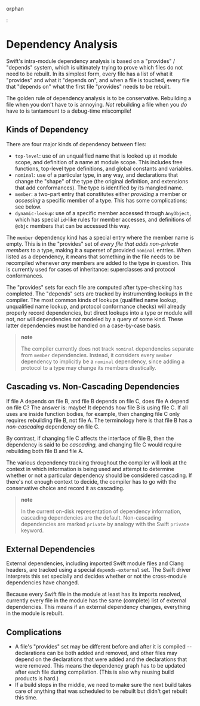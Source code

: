 orphan

:   

Dependency Analysis
===================

Swift's intra-module dependency analysis is based on a "provides" /
"depends" system, which is ultimately trying to prove which files do not
need to be rebuilt. In its simplest form, every file has a list of what
it "provides" and what it "depends on", and when a file is touched,
every file that "depends on" what the first file "provides" needs to be
rebuilt.

The golden rule of dependency analysis is to be conservative. Rebuilding
a file when you don't have to is annoying. *Not* rebuilding a file when
you *do* have to is tantamount to a debug-time miscompile!

Kinds of Dependency
-------------------

There are four major kinds of dependency between files:

-   `top-level`: use of an unqualified name that is looked up at module
    scope, and definition of a name at module scope. This includes free
    functions, top-level type definitions, and global constants
    and variables.
-   `nominal`: use of a particular type, in any way, and declarations
    that change the "shape" of the type (the original definition, and
    extensions that add conformances). The type is identified by its
    mangled name.
-   `member`: a two-part entry that constitutes either *providing* a
    member or *accessing* a specific member of a type. This has some
    complications; see below.
-   `dynamic-lookup`: use of a specific member accessed through
    `AnyObject`, which has special `id`-like rules for member accesses,
    and definitions of `@objc` members that can be accessed this way.

The `member` dependency kind has a special entry where the member name
is empty. This is in the "provides" set of *every file that adds
non-private members* to a type, making it a superset of provided
`nominal` entries. When listed as a dependency, it means that something
in the file needs to be recompiled whenever *any* members are added to
the type in question. This is currently used for cases of inheritance:
superclasses and protocol conformances.

The "provides" sets for each file are computed after type-checking has
completed. The "depends" sets are tracked by instrumenting lookups in
the compiler. The most common kinds of lookups (qualified name lookup,
unqualified name lookup, and protocol conformance checks) will already
properly record dependencies, but direct lookups into a type or module
will not, nor will dependencies not modeled by a query of some kind.
These latter dependencies must be handled on a case-by-case basis.

> **note**
>
> The compiler currently does not track `nominal` dependencies separate
> from `member` dependencies. Instead, it considers every `member`
> dependency to implicitly be a `nominal` dependency, since adding a
> protocol to a type may change its members drastically.

Cascading vs. Non-Cascading Dependencies
----------------------------------------

If file A depends on file B, and file B depends on file C, does file A
depend on file C? The answer is: maybe! It depends how file B is using
file C. If all uses are inside function bodies, for example, then
changing file C only requires rebuilding file B, not file A. The
terminology here is that file B has a *non-cascading* dependency on file
C.

By contrast, if changing file C affects the interface of file B, then
the dependency is said to be *cascading,* and changing file C would
require rebuilding both file B and file A.

The various dependency tracking throughout the compiler will look at the
context in which information is being used and attempt to determine
whether or not a particular dependency should be considered cascading.
If there's not enough context to decide, the compiler has to go with the
conservative choice and record it as cascading.

> **note**
>
> In the current on-disk representation of dependency information,
> cascading dependencies are the default. Non-cascading dependencies are
> marked `private` by analogy with the Swift `private` keyword.

External Dependencies
---------------------

External dependencies, including imported Swift module files and Clang
headers, are tracked using a special `depends-external` set. The Swift
driver interprets this set specially and decides whether or not the
cross-module dependencies have changed.

Because every Swift file in the module at least has its imports
resolved, currently every file in the module has the same (complete)
list of external dependencies. This means if an external dependency
changes, everything in the module is rebuilt.

Complications
-------------

-   A file's "provides" set may be different before and after it is
    compiled --declarations can be both added and removed, and other
    files may depend on the declarations that were added and the
    declarations that were removed. This means the dependency graph has
    to be updated after each file during compilation. (This is also why
    reusing build products is hard.)
-   If a build stops in the middle, we need to make sure the next build
    takes care of anything that was scheduled to be rebuilt but didn't
    get rebuilt this time.

